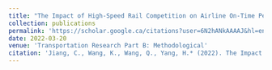 ```yaml
---
title: "The Impact of High-Speed Rail Competition on Airline On-Time Performance."
collection: publications
permalink: 'https://scholar.google.ca/citations?user=6N2hANkAAAAJ&hl=en'
date: 2022-03-20
venue: 'Transportation Research Part B: Methodological'
citation: 'Jiang, C., Wang, K., Wang, Q., Yang, H.* (2022). The Impact of High-Speed Rail Competition on Airline On-Time Performance. Transportation Research Part B: Methodological, 161, 109-127.'
---
```

